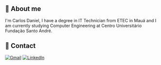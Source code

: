 
## 🚀 About me
I'm Carlos Daniel, 
I have a degree in IT Technician from ETEC in Mauá and I am currently studying Computer Engineering at Centro Universitário Fundação Santo André.

## 🔗 Contact

[![Gmail](https://img.shields.io/badge/Gmail-333333?style=for-the-badge&logo=gmail&logoColor=red)](mailto:carlos.copcescki@gmail.com)
[![LinkedIn](https://img.shields.io/badge/Linkedin-0077B5?style=for-the-badge&logo=linkedin&logoColor=white)](https://www.linkedin.com/in/carlos-alcarria/)
